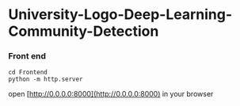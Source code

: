 # University-Logo-Deep-Learning-Community-Detection



### Front end

```shell
cd Frontend
python -m http.server
```

open [http://0.0.0.0:8000](http://0.0.0.0:8000) in your browser


